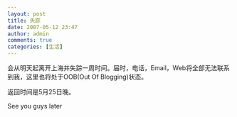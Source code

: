 ```yaml
---
layout: post
title: 失踪
date: 2007-05-12 23:47
author: admin
comments: true
categories: [生活]
---
```

会从明天起离开上海并失踪一周时间。届时，电话，Email，Web将全部无法联系到我，这里也将处于OOB(Out Of Blogging)状态。

返回时间是5月25日晚。

See you guys later
